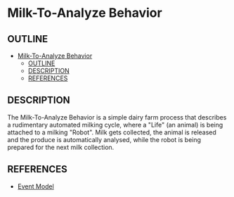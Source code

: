 # Milk-To-Analyze Behavior

## OUTLINE

- [Milk-To-Analyze Behavior](#milk-to-analyze-behavior)
  - [OUTLINE](#outline)
  - [DESCRIPTION](#description)
  - [REFERENCES](#references)

## DESCRIPTION

The Milk-To-Analyze Behavior is a simple dairy farm process that describes a 
rudimentary automated milking cycle, where a "Life" (an animal) is being attached to
a milking "Robot". Milk gets collected, the animal is released and the 
produce is automatically analysed, while the robot is being prepared for the next 
milk collection.

## REFERENCES

- [Event Model](https://lucid.app/lucidspark/3df9ee41-a400-404e-88e7-077037985398/edit?viewport_loc=-11813%2C-1207%2C2560%2C1337%2C0_0&invitationId=inv_46688d00-55d4-4cf8-8006-bcd038eed321)